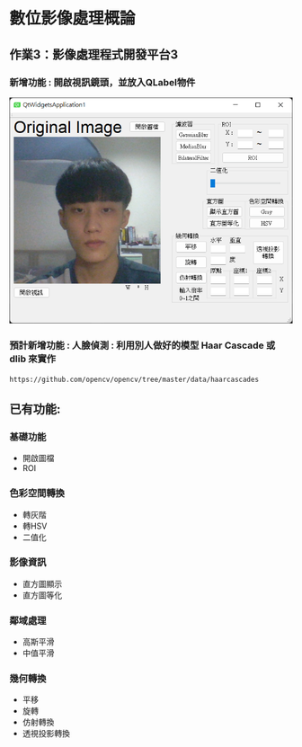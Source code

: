 # **數位影像處理概論**
## 作業3：影像處理程式開發平台3
### 新增功能 : 開啟視訊鏡頭，並放入QLabel物件
![圖示](4a8k0098.png)
### 預計新增功能 : 人臉偵測 : 利用別人做好的模型 Haar Cascade 或 dlib 來實作
    https://github.com/opencv/opencv/tree/master/data/haarcascades
## 已有功能:
### 基礎功能
* 開啟圖檔
* ROI
### 色彩空間轉換
* 轉灰階
* 轉HSV
* 二值化
### 影像資訊
* 直方圖顯示
* 直方圖等化
### 鄰域處理
* 高斯平滑
* 中值平滑
### 幾何轉換
* 平移
* 旋轉
* 仿射轉換
* 透視投影轉換

